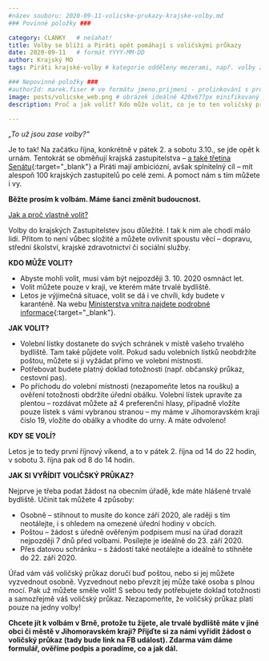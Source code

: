 ```yaml
---
#název souboru: 2020-09-11-volicske-prukazy-krajske-volby.md
### Povinné položky ###

category: CLANKY   # nešahat!
title: Volby se blíží a Piráti opět pomáhají s voličskými průkazy
date: 2020-09-11   # formát YYYY-MM-DD
author: Krajský MO
tags: Piráti krajské-volby # kategorie odděleny mezerami, např. volby zemědělství životní-prostředí piráti (viz https://jihomoravsky.pirati.cz/tags/)

### Nepovinné položky ###
#authorId: marek.fiser # ve formátu jmeno.prijmeni - prolinkování s profilem přes uid
image: posts/volicske_web.png # obrázek ideálně 420x677px minifikovaný přes https://tinypng.com/
description: Proč a jak volit? Kdo může volit, co je to ten voličský průkaz a jak ho získáte?

---
```


*„To už jsou zase volby?“*

Je to tak! Na začátku října, konkrétně v pátek 2. a sobotu 3.10., se jde opět k urnám. Tentokrát se obměňují krajská zastupitelstva – [a také třetina Senátu](https://www.kaderavek.cz/){:target="_blank"} a Piráti mají ambiciózní, avšak splnitelný cíl – mít alespoň 100 krajských zastupitelů po celé zemi. A pomoct nám s tím můžete i vy.

**Běžte prosím k volbám. Máme šanci změnit budoucnost.**

<ins>Jak a proč vlastně volit?</ins>

Volby do krajských Zastupitelstev jsou důležité. I tak k nim ale chodí málo lidí. Přitom to není vůbec složité a můžete ovlivnit spoustu věcí – dopravu, střední školství, krajské zdravotnictví či sociální služby. 

**KDO MŮŽE VOLIT?**

- Abyste mohli volit, musí vám být nejpozději 3. 10. 2020 osmnáct let.
- Volit můžete pouze v kraji, ve kterém máte trvalé bydliště.
- Letos je výjimečná situace, volit se dá i ve chvíli, kdy budete v karanténě. Na webu [Ministerstva vnitra najdete podrobné informace](https://www.mvcr.cz/clanek/hlasovani-z-auta-v-zarizeni-socialnich-sluzeb-a-do-prenosne-schranky-vnitro-naslo-shodu-pro-hlasovani-lidi-v-karantene.aspx){:target="_blank"}.

**JAK VOLIT?**

- Volební lístky dostanete do svých schránek v místě vašeho trvalého bydliště. Tam také půjdete volit. Pokud sadu volebních lístků neobdržíte poštou, můžete si ji vyžádat přímo ve volební místnosti.
- Potřebovat budete platný doklad totožnosti (např. občanský průkaz, cestovní pas).
- Po příchodu do volební místnosti (nezapomeňte letos na roušku) a ověření totožnosti obdržíte úřední obálku. Volební lístek upravíte za plentou – rozdávat můžete až 4 preferenční hlasy, případně vložíte pouze lístek s vámi vybranou stranou – my máme v Jihomoravském kraji číslo 19, vložíte do obálky a vhodíte do urny. A máte odvoleno!

**KDY SE VOLÍ?**

Letos je to tedy první říjnový víkend, a to v pátek 2. října od 14 do 22 hodin, v sobotu 3. října pak od 8 do 14 hodin.

**JAK SI VYŘÍDIT VOLIČSKÝ PRŮKAZ?**

Nejprve je třeba podat žádost na obecním úřadě, kde máte hlášené trvalé bydliště. Učinit tak můžete 4 způsoby:
- Osobně – stihnout to musíte do konce září 2020, ale raději s tím neotálejte, i s ohledem na omezené úřední hodiny v obcích.
- Poštou – žádost s úředně ověřeným podpisem musí na úřad dorazit nejpozději 7 dnů před volbami. Posílejte je ideálně do 23. září 2020.
- Přes datovou schránku – s žádostí také neotálejte a ideálně to stihněte do 22. září 2020.

Úřad vám váš voličský průkaz doručí buď poštou, nebo si jej můžete vyzvednout osobně. Vyzvednout nebo převzít jej může také osoba s plnou mocí. 
Pak už můžete směle volit! S sebou tedy potřebujete doklad totožnosti a samozřejmě váš voličský průkaz. Nezapomeňte, že voličský průkaz platí pouze na jedny volby! 

**Chcete jít k volbám v Brně, protože tu žijete, ale trvalé bydliště máte v jiné obci či městě v Jihomoravském kraji? Přijďte si za námi vyřídit žádost o voličský průkaz (tady bude link na FB událost). Zdarma vám dáme formulář, ověříme podpis a poradíme, co a jak dál.**
